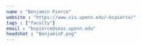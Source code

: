```yaml
---
name : "Benjamin Pierce"
website : "https://www.cis.upenn.edu/~bcpierce/"
tags : ["faculty"]
email : "bcpierce@seas.upenn.edu"
headshot : "BenjaminP.png"
---
```


